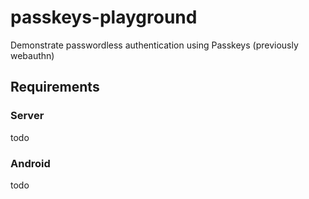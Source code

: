 # passkeys-playground
Demonstrate passwordless authentication using Passkeys (previously webauthn)

## Requirements
### Server
todo

### Android
todo
